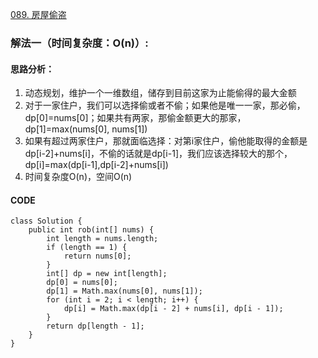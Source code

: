 [089. 房屋偷盗](https://leetcode.cn/problems/Gu0c2T/)
### 解法一（时间复杂度：O(n)）:
#### 思路分析：
1. 动态规划，维护一个一维数组，储存到目前这家为止能偷得的最大金额
2. 对于一家住户，我们可以选择偷或者不偷；如果他是唯一一家，那必偷，dp[0]=nums[0]；如果共有两家，那偷金额更大的那家，dp[1]=max(nums[0], nums[1])
3. 如果有超过两家住户，那就面临选择：对第i家住户，偷他能取得的金额是dp[i-2]+nums[i]，不偷的话就是dp[i-1]，我们应该选择较大的那个，dp[i]=max(dp[i-1],dp[i-2]+nums[i])
4. 时间复杂度O(n)，空间O(n)
#### CODE
```
class Solution {
    public int rob(int[] nums) {
        int length = nums.length;
        if (length == 1) {
            return nums[0];
        }
        int[] dp = new int[length];
        dp[0] = nums[0];
        dp[1] = Math.max(nums[0], nums[1]);
        for (int i = 2; i < length; i++) {
            dp[i] = Math.max(dp[i - 2] + nums[i], dp[i - 1]);
        }
        return dp[length - 1];
    }
}
```
